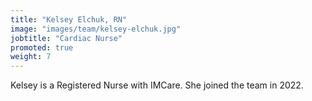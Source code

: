 ```yaml
---
title: "Kelsey Elchuk, RN"
image: "images/team/kelsey-elchuk.jpg"
jobtitle: "Cardiac Nurse"
promoted: true
weight: 7
---
```


Kelsey is a Registered Nurse with IMCare. She joined the team in 2022.